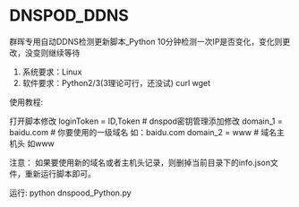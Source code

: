 # DNSPOD_DDNS
群晖专用自动DDNS检测更新脚本_Python
10分钟检测一次IP是否变化，变化则更改，没变则继续等待

1. 系统要求：Linux
2. 软件要求：Python2/3(3理论可行，还没试) curl wget

使用教程:

打开脚本修改
loginToken = ID,Token # dnspod密钥管理添加修改
domain_1 = baidu.com # 你要使用的一级域名 如：baidu.com
domain_2 = www # 域名主机头 如www

注意：
如果要使用新的域名或者主机头记录，则删掉当前目录下的info.json文件，重新运行脚本即可。

运行:
python dnspood_Python.py
